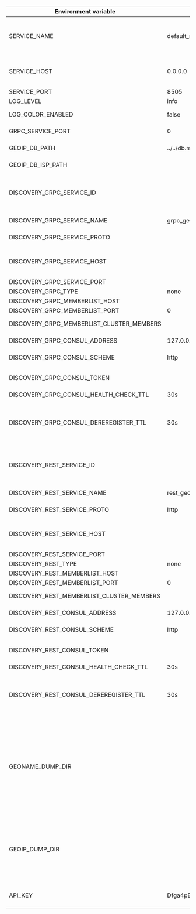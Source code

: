 |**Environment variable**|**Value**|**Description**|
|------------------------|---------|---------------|
|SERVICE_NAME|default_name|Unique service instance name<br/>The name is used to identify the service in logs|
|SERVICE_HOST|0.0.0.0|IP address, or a host name that can be resolved to IP addresses|
|SERVICE_PORT|8505|Service port|
|LOG_LEVEL|info|Log level|
|LOG_COLOR_ENABLED|false|Enable the colorized output|
|GRPC_SERVICE_PORT|0|gRPC service port (0 - disabled)|
|GEOIP_DB_PATH|../../db.mmdb|Path to GeoLite2 or GeoIP2 city database|
|GEOIP_DB_ISP_PATH||Path to GeoIP2 ISP database|
|DISCOVERY_GRPC_SERVICE_ID||The ID of the service. This must be unique in the cluster. If empty, a random one will be generated|
|DISCOVERY_GRPC_SERVICE_NAME|grpc_geos|The name of the service to register|
|DISCOVERY_GRPC_SERVICE_PROTO||The proto of the service|
|DISCOVERY_GRPC_SERVICE_HOST||The address of the service. If it's empty the service doesn't register in discovery|
|DISCOVERY_GRPC_SERVICE_PORT||The port of the service|
|DISCOVERY_GRPC_TYPE|none|Discovery type|
|DISCOVERY_GRPC_MEMBERLIST_HOST||Memberlist host|
|DISCOVERY_GRPC_MEMBERLIST_PORT|0|Meberlist port|
|DISCOVERY_GRPC_MEMBERLIST_CLUSTER_MEMBERS||Any existing member of the cluster to join it|
|DISCOVERY_GRPC_CONSUL_ADDRESS|127.0.0.1:8500|Address of the Consul server|
|DISCOVERY_GRPC_CONSUL_SCHEME|http|URI scheme for the Consul server|
|DISCOVERY_GRPC_CONSUL_TOKEN|| Token is used to provide a per-request ACL token|
|DISCOVERY_GRPC_CONSUL_HEALTH_CHECK_TTL|30s|Check TTL|
|DISCOVERY_GRPC_CONSUL_DEREREGISTER_TTL|30s|If a check is in the critical state for more than this configured value,	then the service will automatically be deregistered|
|DISCOVERY_REST_SERVICE_ID||The ID of the service. This must be unique in the cluster. If empty, a random one will be generated|
|DISCOVERY_REST_SERVICE_NAME|rest_geos|The name of the service to register|
|DISCOVERY_REST_SERVICE_PROTO|http|The proto of the service|
|DISCOVERY_REST_SERVICE_HOST||The address of the service. If it's empty the service doesn't register in discovery|
|DISCOVERY_REST_SERVICE_PORT||The port of the service|
|DISCOVERY_REST_TYPE|none|Discovery type|
|DISCOVERY_REST_MEMBERLIST_HOST||Memberlist host|
|DISCOVERY_REST_MEMBERLIST_PORT|0|Meberlist port|
|DISCOVERY_REST_MEMBERLIST_CLUSTER_MEMBERS||Any existing member of the cluster to join it|
|DISCOVERY_REST_CONSUL_ADDRESS|127.0.0.1:8500|Address of the Consul server|
|DISCOVERY_REST_CONSUL_SCHEME|http|URI scheme for the Consul server|
|DISCOVERY_REST_CONSUL_TOKEN|| Token is used to provide a per-request ACL token|
|DISCOVERY_REST_CONSUL_HEALTH_CHECK_TTL|30s|Check TTL|
|DISCOVERY_REST_CONSUL_DEREREGISTER_TTL|30s|If a check is in the critical state for more than this configured value,	then the service will automatically be deregistered|
|GEONAME_DUMP_DIR||The path to the directory where the GeoNames dumps are located (countryInfo.txt, admin1CodesASKII.txt, cities5000.zip). If variable isn't set, GeoNames api will be disabled. The dumps will be loaded when service starts, if something is missing|
|GEOIP_DUMP_DIR||The path to the directory where the csv ip database is located. If the variable is set and the csv file is missing, the service will generate it from the mmdb when it starts.|
|API_KEY|Dfga4pBfeRsMnxesWmY8eNBCW2Zf46kL|API key for dumps used for importing into other databases|
